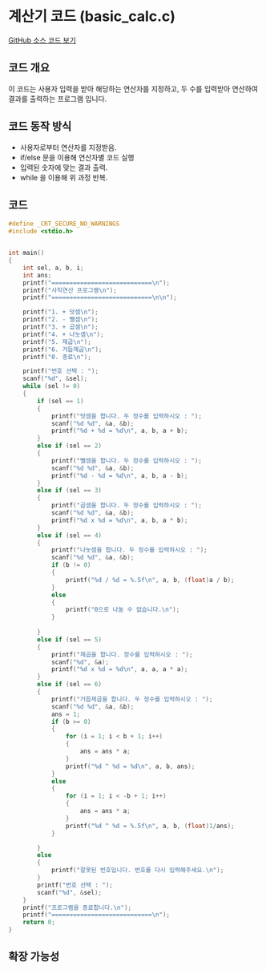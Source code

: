 # 계산기 코드 (basic_calc.c)

[GitHub 소스 코드 보기](https://github.com/ahngeo1/C_programming_study/blob/main/%EA%B3%84%EC%82%B0%EA%B8%B0%EC%BD%94%EB%93%9C%20%EC%97%85%EA%B8%80%EB%B2%84%EC%A0%84.c)

## 코드 개요
이 코드는 사용자 입력을 받아 해당하는 연산자를 지정하고, 두 수를 입력받아 연산하여 결과를 출력하는 프로그램 입니다.

## 코드 동작 방식
- 사용자로부터 연산자를 지정받음.
- if/else 문을 이용해 연산자별 코드 실행
- 입력된 숫자에 맞는 결과 출력.
- while 을 이용해 위 과정 반복.

## 코드
```c
#define _CRT_SECURE_NO_WARNINGS
#include <stdio.h>


int main()
{
	int sel, a, b, i;
	int ans;
	printf("============================\n");
	printf("사칙연산 프로그램\n");
	printf("============================\n\n");

	printf("1. + 덧셈\n");
	printf("2. - 뺄셈\n");
	printf("3. + 곱셈\n");
	printf("4. + 나눗셈\n");
	printf("5. 제곱\n");
	printf("6. 거듭제곱\n");
	printf("0. 종료\n");

	printf("번호 선택 : ");
	scanf("%d", &sel);
	while (sel != 0)
	{
		if (sel == 1)
		{
			printf("덧셈을 합니다. 두 정수를 입력하시오 : ");
			scanf("%d %d", &a, &b);
			printf("%d + %d = %d\n", a, b, a + b);
		}
		else if (sel == 2)
		{
			printf("뺄셈을 합니다. 두 정수를 입력하시오 : ");
			scanf("%d %d", &a, &b);
			printf("%d - %d = %d\n", a, b, a - b);
		}
		else if (sel == 3)
		{
			printf("곱셈을 합니다. 두 정수를 입력하시오 : ");
			scanf("%d %d", &a, &b);
			printf("%d x %d = %d\n", a, b, a * b);
		}
		else if (sel == 4)
		{
			printf("나눗셈을 합니다. 두 정수를 입력하시오 : ");
			scanf("%d %d", &a, &b);
			if (b != 0)
			{
				printf("%d / %d = %.5f\n", a, b, (float)a / b);
			}
			else
			{
				printf("0으로 나눌 수 없습니다.\n");
			}
			
		}
		else if (sel == 5)
		{
			printf("제곱을 합니다. 정수를 입력하시오 : ");
			scanf("%d", &a);
			printf("%d x %d = %d\n", a, a, a * a);
		}
		else if (sel == 6)
		{
			printf("거듭제곱을 합니다. 두 정수를 입력하시오 : ");
			scanf("%d %d", &a, &b);
			ans = 1;
			if (b >= 0)
			{
				for (i = 1; i < b + 1; i++)
				{
					ans = ans * a;
				}
				printf("%d ^ %d = %d\n", a, b, ans);
			}
			else
			{
				for (i = 1; i < -b + 1; i++)
				{
					ans = ans * a;
				}
				printf("%d ^ %d = %.5f\n", a, b, (float)1/ans);
			}

		}
		else
		{
			printf("잘못된 번호입니다. 번호를 다시 입력해주세요.\n");
		}
		printf("번호 선택 : ");
		scanf("%d", &sel);
	}
	printf("프로그램을 종료합니다.\n");
	printf("============================\n");
	return 0;
}
```

## 확장 가능성
